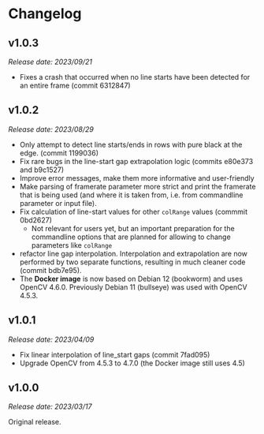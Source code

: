 # Changelog

## v1.0.3

*Release date: 2023/09/21*

* Fixes a crash that occurred when no line starts have been detected for an entire frame (commit 6312847)

## v1.0.2

*Release date: 2023/08/29*

* Only attempt to detect line starts/ends in rows with pure black at the edge. (commit 1199036)
* Fix rare bugs in the line-start gap extrapolation logic (commits e80e373 and b9c1527)
* Improve error messages, make them more informative and user-friendly
* Make parsing of framerate parameter more strict and print the framerate that is being used (and
  where it is taken from, i.e. from commandline parameter or input file).
* Fix calculation of line-start values for other `colRange` values (commmit 0bd2627)
  * Not relevant for users yet, but an important preparation for the commandline options
    that are planned for allowing to change parameters like `colRange`
* refactor line gap interpolation. Interpolation and extrapolation are now performed by
  two separate functions, resulting in much cleaner code (commit bdb7e95).
* The **Docker image** is now based on Debian 12 (bookworm) and uses OpenCV 4.6.0. Previously
  Debian 11 (bullseye) was used with OpenCV 4.5.3.

## v1.0.1

*Release date: 2023/04/09*
 
* Fix linear interpolation of line_start gaps (commit 7fad095)
* Upgrade OpenCV from 4.5.3 to 4.7.0 (the Docker image still uses 4.5)

## v1.0.0

*Release date: 2023/03/17*

Original release.
